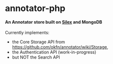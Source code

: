 # annotator-php

#### An Annotator store built on [Silex](http://silex.sensiolabs.org/) and MongoDB

Currently implements:
 
 * the Core Storage API from https://github.com/okfn/annotator/wiki/Storage, 
 * the Authentication API (work-in-progress)
 * but NOT the Search API
 